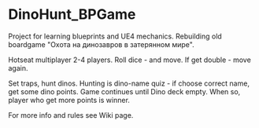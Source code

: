 # DinoHunt_BPGame

Project for learning blueprints and UE4 mechanics.
Rebuilding old boardgame "Охота на динозавров в затерянном мире".

Hotseat multiplayer 2-4 players. 
Roll dice - and move. If get double - move again.

Set traps, hunt dinos. Hunting is dino-name quiz - if choose correct name, get some dino points.
Game continues until Dino deck empty. When so, player who get more points is winner.

For more info and rules see Wiki page.

